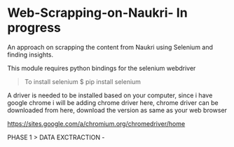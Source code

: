 # Web-Scrapping-on-Naukri- In progress 
An approach on scrapping the content from Naukri using Selenium and finding insights.

This module requires python bindings for the selenium webdriver
> To install selenium 
$ pip install selenium

A driver is needed to be installed based on your computer, since i have google chrome i will be adding chrome driver here, 
chrome driver can be downloaded from here, download the version as same as your web browser

https://sites.google.com/a/chromium.org/chromedriver/home

PHASE 1  > DATA EXCTRACTION -
